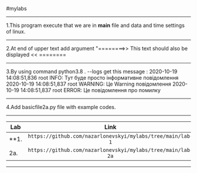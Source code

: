 #mylabs 
***
1.This program execute that we are in __main__ file and data and time settings of linux.
***
2.At end of upper text add argument "========>> This text should also be displayed << ========
***
3.By using command python3.8 . --logs get this message : 2020-10-19 14:08:51,836 root INFO: Тут буде просто інформативне повідомлення 2020-10-19 14:08:51,837 root WARNING: Це Warning повідомлення 2020-10-19 14:08:51,837 root ERROR: Це повідомлення про помилку
***
4.Add basicfile2a.py file with example codes.
***
|Lab   |Link          |
|------|:------------:|
|**1.|`https://github.com/nazarlonevskyi/mylabs/tree/main/lab-1`|
|2a.|`https://github.com/nazarlonevskyi/mylabs/tree/main/lab-2a`|
***
